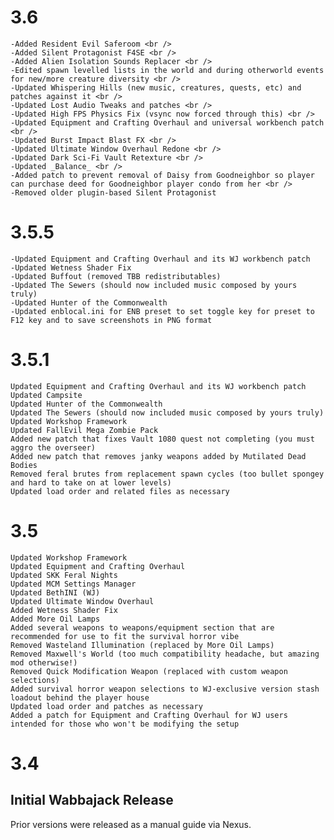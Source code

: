 # 3.6

    -Added Resident Evil Saferoom <br />
    -Added Silent Protagonist F4SE <br />
    -Added Alien Isolation Sounds Replacer <br />
    -Edited spawn levelled lists in the world and during otherworld events for new/more creature diversity <br />
    -Updated Whispering Hills (new music, creatures, quests, etc) and patches against it <br />
    -Updated Lost Audio Tweaks and patches <br />
    -Updated High FPS Physics Fix (vsync now forced through this) <br />
    -Updated Equipment and Crafting Overhaul and universal workbench patch <br />
    -Updated Burst Impact Blast FX <br />
    -Updated Ultimate Window Overhaul Redone <br />
    -Updated Dark Sci-Fi Vault Retexture <br />
    -Updated _Balance_ <br />
    -Added patch to prevent removal of Daisy from Goodneighbor so player can purchase deed for Goodneighbor player condo from her <br />
    -Removed older plugin-based Silent Protagonist


# 3.5.5

    -Updated Equipment and Crafting Overhaul and its WJ workbench patch
    -Updated Wetness Shader Fix
    -Updated Buffout (removed TBB redistributables)
    -Updated The Sewers (should now included music composed by yours truly)
    -Updated Hunter of the Commonwealth
    -Updated enblocal.ini for ENB preset to set toggle key for preset to F12 key and to save screenshots in PNG format


# 3.5.1



    Updated Equipment and Crafting Overhaul and its WJ workbench patch
    Updated Campsite
    Updated Hunter of the Commonwealth
    Updated The Sewers (should now included music composed by yours truly)
    Updated Workshop Framework
    Updated FallEvil Mega Zombie Pack
    Added new patch that fixes Vault 1080 quest not completing (you must aggro the overseer)
    Added new patch that removes janky weapons added by Mutilated Dead Bodies
    Removed feral brutes from replacement spawn cycles (too bullet spongey and hard to take on at lower levels)
    Updated load order and related files as necessary




# 3.5



    Updated Workshop Framework
    Updated Equipment and Crafting Overhaul
    Updated SKK Feral Nights
    Updated MCM Settings Manager
    Updated BethINI (WJ)
    Updated Ultimate Window Overhaul
    Added Wetness Shader Fix
    Added More Oil Lamps
    Added several weapons to weapons/equipment section that are recommended for use to fit the survival horror vibe
    Removed Wasteland Illumination (replaced by More Oil Lamps)
    Removed Maxwell's World (too much compatibility headache, but amazing mod otherwise!)
    Removed Quick Modification Weapon (replaced with custom weapon selections)
    Added survival horror weapon selections to WJ-exclusive version stash loadout behind the player house
    Updated load order and patches as necessary
    Added a patch for Equipment and Crafting Overhaul for WJ users intended for those who won't be modifying the setup



# 3.4
## Initial Wabbajack Release

Prior versions were released as a manual guide via Nexus.
